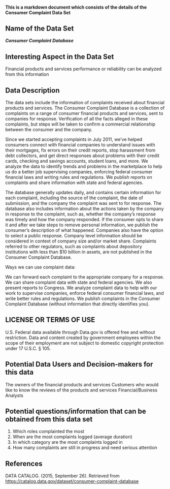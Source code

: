 #### This is a markdown document which consists of the details of the Consumer Complaint Data Set

## Name of the Data Set
**_Consumer Complaint Database_**

## Interesting Aspect in the Data Set
Financial products and services performance or reliability can be analyzed from this information

## Data Description
The data sets include the information of complaints received about financial products and services.
The Consumer Complaint Database is a collection of complaints on a range of consumer financial products and services, sent to companies for response. 
Verification of all the facts alleged in these complaints, but steps will be taken to confirm a commercial relationship between the consumer and the company. 

Since we started accepting complaints in July 2011, we’ve helped consumers connect with financial companies to understand issues with their mortgages, fix errors on their credit reports, stop harassment from debt collectors, and get direct responses about problems with their credit cards, checking and savings accounts, student loans, and more. We analyze the data to identify trends and problems in the marketplace to help us do a better job supervising companies, enforcing federal consumer financial laws and writing rules and regulations. We publish reports on complaints and share information with state and federal agencies.

The database generally updates daily, and contains certain information for each complaint, including the source of the complaint, the date of submission, and the company the complaint 
was sent to for response. The database also includes information about the actions taken by the company in response to the complaint, such as, whether the company’s response was 
timely and how the company responded. If the consumer opts to share it and after we take steps to remove personal information, we publish the consumer’s description of what happened. 
Companies also have the option to select a public response. Company level information should be considered in context of company size and/or market share. 
Complaints referred to other regulators, such as complaints about depository institutions with less than $10 billion in assets, are not published in the Consumer Complaint Database.  

Ways we can use complaint data:  

We can forward each complaint to the appropriate company for a response.
We can share complaint data with state and federal agencies. We also present reports to Congress. 
We analyze complaint data to help with our work to supervise companies, enforce federal consumer financial laws, and write better rules and regulations.
We publish complaints in the Consumer Complaint Database (without information that directly identifies you).


## LICENSE OR TERMS OF USE
U.S. Federal data available through Data.gov is offered free and without restriction. 
Data and content created by government employees within the scope of their employment are not subject to domestic copyright protection under 17 U.S.C. § 105.


## Potential Data Users and Decision-makers for this data
The owners of the financial products and services
Customers who would like to know the reviews of the products and services
Financial/Business Analysts


## Potential questions/information that can be obtained from this data set
1. Which roles complainted the most
2. When are the most complaints logged (average duration)
3. In which category are the most complaints logged in
4. How many complaints are still in progress and need serious attention

## References
DATA CATALOG. (2015, September 26). Retrieved from https://catalog.data.gov/dataset/consumer-complaint-database





